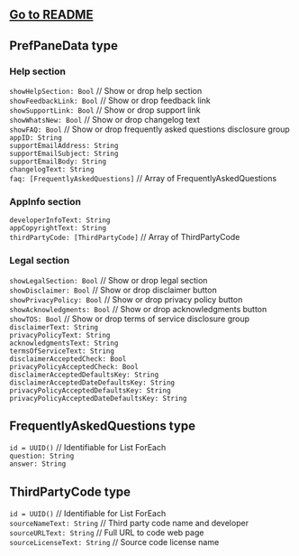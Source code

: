 ## [Go to README](README.md)

## PrefPaneData type
### Help section
`showHelpSection: Bool` // Show or drop help section  
`showFeedbackLink: Bool` // Show or drop feedback link  
`showSupportLink: Bool` // Show or drop support link  
`showWhatsNew: Bool` // Show or drop changelog text  
`showFAQ: Bool` // Show or drop frequently asked questions disclosure group  
`appID: String`  
`supportEmailAddress: String`  
`supportEmailSubject: String`  
`supportEmailBody: String`  
`changelogText: String`  
`faq: [FrequentlyAskedQuestions]` // Array of FrequentlyAskedQuestions  
### AppInfo section
`developerInfoText: String`  
`appCopyrightText: String`  
`thirdPartyCode: [ThirdPartyCode]` // Array of ThirdPartyCode  
### Legal section
`showLegalSection: Bool` // Show or drop legal section  
`showDisclaimer: Bool` // Show or drop disclaimer button  
`showPrivacyPolicy: Bool` // Show or drop privacy policy button  
`showAcknowledgments: Bool` // Show or drop acknowledgments button  
`showTOS: Bool` // Show or drop terms of service disclosure group  
`disclaimerText: String`  
`privacyPolicyText: String`  
`acknowledgmentsText: String`  
`termsOfServiceText: String`  
`disclaimerAcceptedCheck: Bool`  
`privacyPolicyAcceptedCheck: Bool`  
`disclaimerAcceptedDefaultsKey: String`  
`disclaimerAcceptedDateDefaultsKey: String`  
`privacyPolicyAcceptedDefaultsKey: String`  
`privacyPolicyAcceptedDateDefaultsKey: String`  

## FrequentlyAskedQuestions type
`id = UUID()` // Identifiable for List ForEach  
`question: String`  
`answer: String`  

## ThirdPartyCode type
`id = UUID()` // Identifiable for List ForEach  
`sourceNameText: String` // Third party code name and developer  
`sourceURLText: String` // Full URL to code web page  
`sourceLicenseText: String` // Source code license name  
